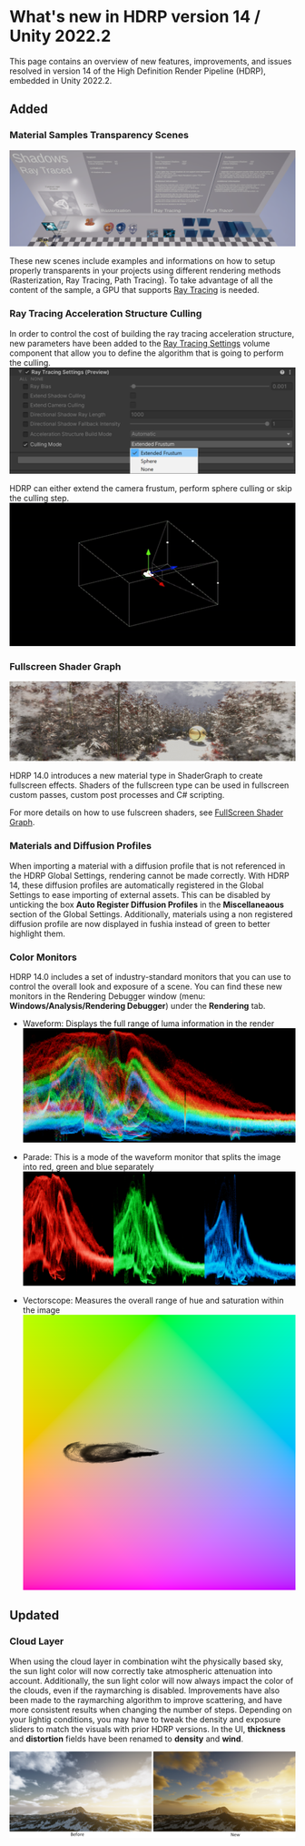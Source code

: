 # What's new in HDRP version 14 / Unity 2022.2

This page contains an overview of new features, improvements, and issues resolved in version 14 of the High Definition Render Pipeline (HDRP), embedded in Unity 2022.2.

## Added

### Material Samples Transparency Scenes

![](Images/HDRP-MaterialSample-ShadowsTransparency.png)

These new scenes include examples and informations on how to setup properly transparents in your projects using different rendering methods (Rasterization, Ray Tracing, Path Tracing).
To take advantage of all the content of the sample, a GPU that supports [Ray Tracing](Ray-Tracing-Getting-Started.md) is needed.

### Ray Tracing Acceleration Structure Culling

In order to control the cost of building the ray tracing acceleration structure, new parameters have been added to the [Ray Tracing Settings](Ray-Tracing-Settings.md) volume component that allow you to define the algorithm that is going to perform the culling.
![](Images/new-ray-tracing-culling-mode.png)

HDRP can either extend the camera frustum, perform sphere culling or skip the culling step.
![](Images/RayTracingSettings_extended_frustum.gif)

### Fullscreen Shader Graph

![](Images/HDRP-Fullscreen-Frost-Effect.png)

HDRP 14.0 introduces a new material type in ShaderGraph to create fullscreen effects.
Shaders of the fullscreen type can be used in fullscreen custom passes, custom post processes and C# scripting.

For more details on how to use fulscreen shaders, see [FullScreen Shader Graph](Fullscreen-Shader-Graph.md).

### Materials and Diffusion Profiles

When importing a material with a diffusion profile that is not referenced in the HDRP Global Settings, rendering cannot be made correctly. With HDRP 14, these diffusion profiles are automatically registered in the Global Settings to ease importing of external assets. This can be disabled by unticking the box **Auto Register Diffusion Profiles** in the **Miscellaneaous** section of the Global Settings.
Additionally, materials using a non registered diffusion profile are now displayed in fushia instead of green to better highlight them.

### Color Monitors

HDRP 14.0 includes a set of industry-standard monitors that you can use to control the overall look and exposure of a scene.
You can find these new monitors in the Rendering Debugger window (menu: **Windows/Analysis/Rendering Debugger**) under the **Rendering** tab.

- Waveform: Displays the full range of luma information in the render
![](Images/new_waveform.png)

- Parade: This is a mode of the waveform monitor that splits the image into red, green and blue separately
![](Images/new_waveform_parade.png)

- Vectorscope: Measures the overall range of hue and saturation within the image
![](Images/new_vectorscope.png)

## Updated

### Cloud Layer

When using the cloud layer in combination wiht the physically based sky, the sun light color will now correctly take atmospheric attenuation into account.
Additionally, the sun light color will now always impact the color of the clouds, even if the raymarching is disabled.
Improvements have also been made to the raymarching algorithm to improve scattering, and have more consistent results when changing the number of steps. Depending on your lightig conditions, you may have to tweak the density and exposure sliders to match the visuals with prior HDRP versions.
In the UI, **thickness** and **distortion** fields have been renamed to **density** and **wind**.

![](Images/cl-whats-new.png)

